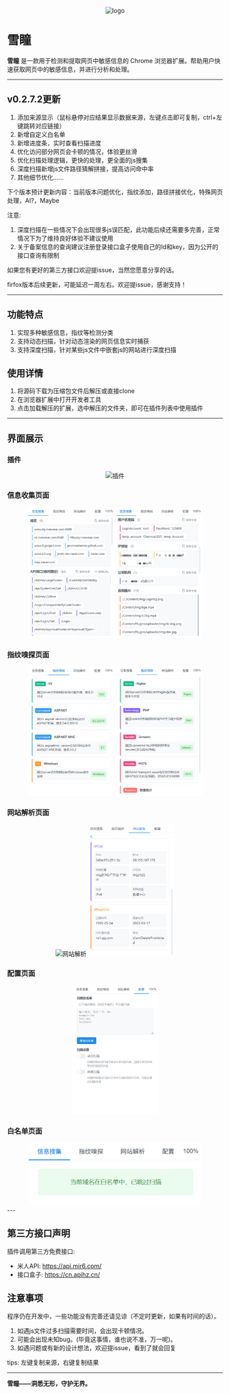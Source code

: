 <p align="center">
    <img src="icons/logo.png" alt="logo" width="200">
</p>

# 雪瞳

**雪瞳** 是一款用于检测和提取网页中敏感信息的 Chrome 浏览器扩展。帮助用户快速获取网页中的敏感信息，并进行分析和处理。

---
## v0.2.7.2更新

1. 添加来源显示（鼠标悬停对应结果显示数据来源，左键点击即可复制，ctrl+左键跳转对应链接）
2. 新增自定义白名单
3. 新增进度条，实时查看扫描进度
4. 优化访问部分网页会卡顿的情况，体验更丝滑
5. 优化扫描处理逻辑，更快的处理，更全面的js搜集
6. 深度扫描新增js文件路径猜解拼接，提高访问命中率
7. 其他细节优化......

下个版本预计更新内容：当前版本问题优化，指纹添加，路径拼接优化，特殊网页处理，AI?，Maybe

注意: 
1. 深度扫描在一些情况下会出现很多js误匹配，此功能后续还需要多完善，正常情况下为了维持良好体验不建议使用
2. 关于备案信息的查询建议注册登录接口盒子使用自己的Id和key，因为公开的接口查询有限制

如果您有更好的第三方接口欢迎提issue，当然您愿意分享的话。

firfox版本后续更新，可能延迟一周左右。欢迎提issue，感谢支持！

---
## 功能特点

1. 实现多种敏感信息，指纹等检测分类
2. 支持动态扫描，针对动态渲染的网页信息实时捕获
3. 支持深度扫描，针对某些js文件中嵌套js的网站进行深度扫描

## 使用详情

1. 将源码下载为压缩包文件后解压或直接clone
2. 在浏览器扩展中打开开发者工具
3. 点击加载解压的扩展，选中解压的文件夹，即可在插件列表中使用插件

---

## 界面展示
### 插件
<div style="text-align:center">
    <img src="icons/plugin.png" alt="插件" width="80%">
</div>

### 信息收集页面
<div style="text-align:center">
    <img src="icons/souji1.png" alt="信息收集界面" width="40%">
    <img src="icons/souji2.png" alt="信息收集界面" width="40%">
</div>

### 指纹嗅探页面
<div style="text-align:center">
    <img src="icons/xiutan1.png" alt="指纹嗅探" width="40%">
    <img src="icons/xiutan2.png" alt="指纹嗅探" width="40%">
</div>

### 网站解析页面
<div style="text-align:center">
    <img src="icons/jiexi1.png" alt="网站解析" width="40%">
    <img src="icons/jiexi2.png" alt="网站解析" width="40%">
</div>

### 配置页面
<div style="text-align:center">
    <img src="icons/config.png" alt="白名单" width="40%">
</div>

### 白名单页面
<div style="text-align:center">
    <img src="icons/white.png" alt="白名单" width="80%">
</div>
---

## 第三方接口声明

插件调用第三方免费接口:

- 米人API: https://api.mir6.com/
- 接口盒子: https://cn.apihz.cn/

## 注意事项

程序仍在开发中，一些功能没有完善还请见谅（不定时更新，如果有时间的话）。

1. 如遇js文件过多扫描需要时间，会出现卡顿情况。
2. 可能会出现未知bug。(毕竟这事情，谁也说不准，万一呢)。
3. 如遇问题或有新的设计想法，欢迎提issue，看到了就会回复

tips: 左键复制来源，右键复制结果

---

**雪瞳——洞悉无形，守护无界。**
